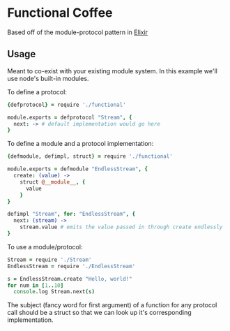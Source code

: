 # Functional Coffee

Based off of the module-protocol pattern in [Elixir](http://elixir-lang.org/)

## Usage

Meant to co-exist with your existing module system. In this example we'll use node's built-in modules.

To define a protocol:

```coffeescript
{defprotocol} = require './functional'

module.exports = defprotocol "Stream", {
  next: -> # default implementation would go here
}
```

To define a module and a protocol implementation:

```coffeescript
{defmodule, defimpl, struct} = require './functional'

module.exports = defmodule "EndlessStream", {
  create: (value) ->
    struct @__module__, {
      value
    }
}

defimpl "Stream", for: "EndlessStream", {
  next: (stream) ->
    stream.value # emits the value passed in through create endlessly
}
```

To use a module/protocol:
```coffeescript
Stream = require './Stream'
EndlessStream = require './EndlessStream'

s = EndlessStream.create "Hello, world!"
for num in [1..10]
  console.log Stream.next(s)
```
The subject (fancy word for first argument) of a function for any protocol call should be a struct so that we can look up it's corresponding implementation.
